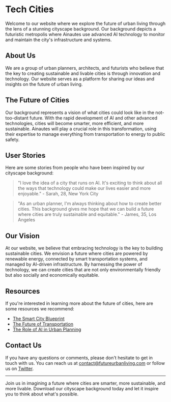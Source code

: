 <!--font:Cormorant Garamond-->

# Tech Cities

Welcome to our website where we explore the future of urban living through the lens of a stunning cityscape background. Our background depicts a futuristic metropolis where Ainautes use advanced AI technology to monitor and maintain the city's infrastructure and systems.

## About Us

We are a group of urban planners, architects, and futurists who believe that the key to creating sustainable and livable cities is through innovation and technology. Our website serves as a platform for sharing our ideas and insights on the future of urban living.

## The Future of Cities

Our background represents a vision of what cities could look like in the not-too-distant future. With the rapid development of AI and other advanced technologies, cities will become smarter, more efficient, and more sustainable. Ainautes will play a crucial role in this transformation, using their expertise to manage everything from transportation to energy to public safety.

## User Stories

Here are some stories from people who have been inspired by our cityscape background:

> "I love the idea of a city that runs on AI. It's exciting to think about all the ways that technology could make our lives easier and more enjoyable." - Sarah, 28, New York City

> "As an urban planner, I'm always thinking about how to create better cities. This background gives me hope that we can build a future where cities are truly sustainable and equitable." - James, 35, Los Angeles

## Our Vision

At our website, we believe that embracing technology is the key to building sustainable cities. We envision a future where cities are powered by renewable energy, connected by smart transportation systems, and managed by AI-driven infrastructure. By harnessing the power of technology, we can create cities that are not only environmentally friendly but also socially and economically equitable.

## Resources

If you're interested in learning more about the future of cities, here are some resources we recommend:

- [The Smart City Blueprint](#)
- [The Future of Transportation](#)
- [The Role of AI in Urban Planning](#)

## Contact Us

If you have any questions or comments, please don't hesitate to get in touch with us. You can reach us at [contact@futureurbanliving.com](mailto:contact@futureurbanliving.com) or follow us on [Twitter](#). 

---

Join us in imagining a future where cities are smarter, more sustainable, and more livable. Download our cityscape background today and let it inspire you to think about what's possible.

<!--

Write me content for website with wallpaper which alt text is:

"A futuristic cityscape where Ainautes use advanced AI technology to monitor and maintain the city's infrastructure and systems."

The name/title of the page should not be 1:1 copy of the alt text but rather a real content of the website which is using this wallpaper.

- Use markdown format 
- Start with heading
- Heading should be short and concise
- The content should look like a real website 
- The website should not be about the wallpaper, wallpaper is just a related background
- Heading should be contain work "wallpaper" or "background"
- Include real sections like references, contact, user stories, etc. use things relevant to the page purpose.
- Feel free to use structure like headings, bullets, numbering, blockquotes, paragraphs, horizontal lines, etc.
- You can use formatting like bold or _italic_
- You can include UTF-8 emojis
- Links should be only #hash anchors (and you can refer to the document itself)
- Do not include images


---


# Cityscape Wallpaper: Imagine the Future of Urban Living

Welcome to our website where we explore the future of urban living through the lens of a stunning cityscape wallpaper. Our wallpaper depicts a futuristic metropolis where Ainautes use advanced AI technology to monitor and maintain the city's infrastructure and systems.

## About Us

We are a group of urban planners, architects, and futurists who believe that the key to creating sustainable and livable cities is through innovation and technology. Our website serves as a platform for sharing our ideas and insights on the future of urban living.

## The Future of Cities

Our wallpaper represents a vision of what cities could look like in the not-too-distant future. With the rapid development of AI and other advanced technologies, cities will become smarter, more efficient, and more sustainable. Ainautes will play a crucial role in this transformation, using their expertise to manage everything from transportation to energy to public safety.

## User Stories

Here are some stories from people who have been inspired by our wallpaper:

> "I love the idea of a city that runs on AI. It's exciting to think about all the ways that technology could make our lives easier and more enjoyable." - Sarah, 28, New York City

> "As an urban planner, I'm always thinking about how to create better cities. This wallpaper gives me hope that we can build a future where cities are truly sustainable and equitable." - James, 35, Los Angeles

## References

If you're interested in learning more about the future of cities, here are some resources we recommend:

- [The Smart City Blueprint](#)
- [The Future of Transportation](#)
- [The Role of AI in Urban Planning](#)

## Contact Us

If you have any questions or comments, please don't hesitate to get in touch with us. You can reach us at [contact@cityscapewallpaper.com](mailto:contact@cityscapewallpaper.com) or follow us on [Twitter](#). 

---

Join us in imagining a future where cities are smarter, more sustainable, and more livable. Download our cityscape wallpaper today and let it inspire you to think about what's possible.


---


Heading should not include word "wallpaper". The website should not be about the wallpaper itself, wallpaper is just a related background, rewrite whole content.


---


# The Future of Urban Living: Embracing Technology for Sustainable Cities

Welcome to our website where we explore the future of urban living through the lens of a stunning cityscape background. Our background depicts a futuristic metropolis where Ainautes use advanced AI technology to monitor and maintain the city's infrastructure and systems.

## About Us

We are a group of urban planners, architects, and futurists who believe that the key to creating sustainable and livable cities is through innovation and technology. Our website serves as a platform for sharing our ideas and insights on the future of urban living.

## The Future of Cities

Our background represents a vision of what cities could look like in the not-too-distant future. With the rapid development of AI and other advanced technologies, cities will become smarter, more efficient, and more sustainable. Ainautes will play a crucial role in this transformation, using their expertise to manage everything from transportation to energy to public safety.

## User Stories

Here are some stories from people who have been inspired by our cityscape background:

> "I love the idea of a city that runs on AI. It's exciting to think about all the ways that technology could make our lives easier and more enjoyable." - Sarah, 28, New York City

> "As an urban planner, I'm always thinking about how to create better cities. This background gives me hope that we can build a future where cities are truly sustainable and equitable." - James, 35, Los Angeles

## Our Vision

At our website, we believe that embracing technology is the key to building sustainable cities. We envision a future where cities are powered by renewable energy, connected by smart transportation systems, and managed by AI-driven infrastructure. By harnessing the power of technology, we can create cities that are not only environmentally friendly but also socially and economically equitable.

## Resources

If you're interested in learning more about the future of cities, here are some resources we recommend:

- [The Smart City Blueprint](#)
- [The Future of Transportation](#)
- [The Role of AI in Urban Planning](#)

## Contact Us

If you have any questions or comments, please don't hesitate to get in touch with us. You can reach us at [contact@futureurbanliving.com](mailto:contact@futureurbanliving.com) or follow us on [Twitter](#). 

---

Join us in imagining a future where cities are smarter, more sustainable, and more livable. Download our cityscape background today and let it inspire you to think about what's possible.

-->
